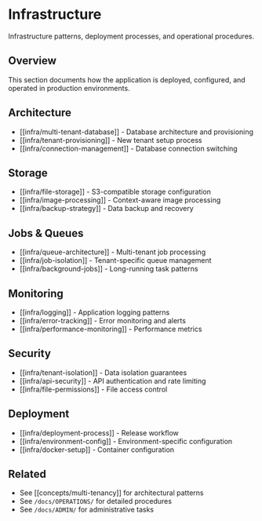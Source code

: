 # Infrastructure

Infrastructure patterns, deployment processes, and operational procedures.

## Overview

This section documents how the application is deployed, configured, and operated in production environments.

## Architecture

- [[infra/multi-tenant-database]] - Database architecture and provisioning
- [[infra/tenant-provisioning]] - New tenant setup process
- [[infra/connection-management]] - Database connection switching

## Storage

- [[infra/file-storage]] - S3-compatible storage configuration
- [[infra/image-processing]] - Context-aware image processing
- [[infra/backup-strategy]] - Data backup and recovery

## Jobs & Queues

- [[infra/queue-architecture]] - Multi-tenant job processing
- [[infra/job-isolation]] - Tenant-specific queue management
- [[infra/background-jobs]] - Long-running task patterns

## Monitoring

- [[infra/logging]] - Application logging patterns
- [[infra/error-tracking]] - Error monitoring and alerts
- [[infra/performance-monitoring]] - Performance metrics

## Security

- [[infra/tenant-isolation]] - Data isolation guarantees
- [[infra/api-security]] - API authentication and rate limiting
- [[infra/file-permissions]] - File access control

## Deployment

- [[infra/deployment-process]] - Release workflow
- [[infra/environment-config]] - Environment-specific configuration
- [[infra/docker-setup]] - Container configuration

## Related

- See [[concepts/multi-tenancy]] for architectural patterns
- See `/docs/OPERATIONS/` for detailed procedures
- See `/docs/ADMIN/` for administrative tasks
